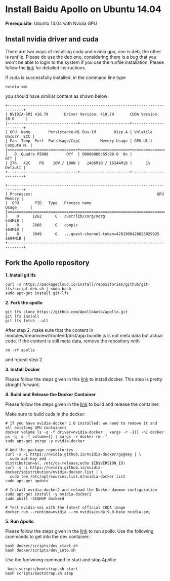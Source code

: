 # Install Baidu Apollo on Ubuntu 14.04
**Prerequisite**: Ubuntu 14.04 with Nvidia GPU

## Install nvidia driver and cuda
There are two ways of installing cuda and nvidia gpu, one is deb, the other is runfile. Please do use the deb one, considering there is a bug that you won't be able to login to the system if you use the runfile installation. Please follow the [link](https://docs.nvidia.com/cuda/cuda-installation-guide-linux/index.html) for detailed instructions.

If cuda is successfully installed, in the command line type <pre><code>nvidia-smi</code></pre> you should have similiar content as shown below:
<pre><code>+-----------------------------------------------------------------------------+
| NVIDIA-SMI 410.79       Driver Version: 410.79       CUDA Version: 10.0     |
|-------------------------------+----------------------+----------------------+
| GPU  Name        Persistence-M| Bus-Id        Disp.A | Volatile Uncorr. ECC |
| Fan  Temp  Perf  Pwr:Usage/Cap|         Memory-Usage | GPU-Util  Compute M. |
|===============================+======================+======================|
|   0  Quadro P5000        Off  | 00000000:65:00.0  On |                  Off |
| 27%   42C    P8    10W / 180W |   2406MiB / 16244MiB |      1%      Default |
+-------------------------------+----------------------+----------------------+
                                                                               
+-----------------------------------------------------------------------------+
| Processes:                                                       GPU Memory |
|  GPU       PID   Type   Process name                             Usage      |
|=============================================================================|
|    0      1262      G   /usr/lib/xorg/Xorg                           544MiB |
|    0      2868      G   compiz                                       164MiB |
|    0      3049      G   ...quest-channel-token=4201908428023029925  1694MiB |
+-----------------------------------------------------------------------------+
</code></pre>

## Fork the Apollo repository
**1. Install git lfs**
<pre><code>curl -s https://packagecloud.io/install/repositories/github/git-lfs/script.deb.sh | sudo bash
sudo apt-get install git-lfs
</code></pre>

**2. Fork the apollo**
<pre><code>git lfs clone https://github.com/ApolloAuto/apollo.git
git lfs install
git lfs fetch --all
</code></pre>

After step 2, make sure that the content in modules/dreamview/frontend/dist/app.bundle.js is not meta data but actual code. If the content is still meta data, remove the repository with<pre><code>rm -rf apollo</code></pre>and repeat step 2.

**3. Install Docker**

Please follow the steps given in this [link](https://docs.docker.com/install/linux/docker-ce/ubuntu/) to install docker. This step is pretty straight forward.  

**4. Build and Release the Docker Container**

Please follow the steps given in the [link](https://github.com/ApolloAuto/apollo/blob/master/docs/howto/how_to_build_and_release.md) to build and release the container.

Make sure to build cuda in the docker:
<pre><code># If you have nvidia-docker 1.0 installed: we need to remove it and all existing GPU containers
docker volume ls -q -f driver=nvidia-docker | xargs -r -I{} -n1 docker ps -q -a -f volume={} | xargs -r docker rm -f
sudo apt-get purge -y nvidia-docker

# Add the package repositories
curl -s -L https://nvidia.github.io/nvidia-docker/gpgkey | \
  sudo apt-key add -
distribution=$(. /etc/os-release;echo $ID$VERSION_ID)
curl -s -L https://nvidia.github.io/nvidia-docker/$distribution/nvidia-docker.list | \
  sudo tee /etc/apt/sources.list.d/nvidia-docker.list
sudo apt-get update

# Install nvidia-docker2 and reload the Docker daemon configuration
sudo apt-get install -y nvidia-docker2
sudo pkill -SIGHUP dockerd

# Test nvidia-smi with the latest official CUDA image
docker run --runtime=nvidia --rm nvidia/cuda:9.0-base nvidia-smi
</code></pre>

**5. Run Apollo**

Please follow the steps given in the [link](https://github.com/ApolloAuto/apollo/blob/master/docs/howto/how_to_launch_Apollo.md) to run apollo. Use the following commands to get into the dev container:
<pre><code>bash docker/scripts/dev_start.sh
bash docker/scripts/dev_into.sh
</code></pre>

Use the foolwoing command to start and stop Apollo:
<pre><code> bash scripts/bootstrap.sh start
bash scripts/bootstrap.sh stop
</code></pre>


